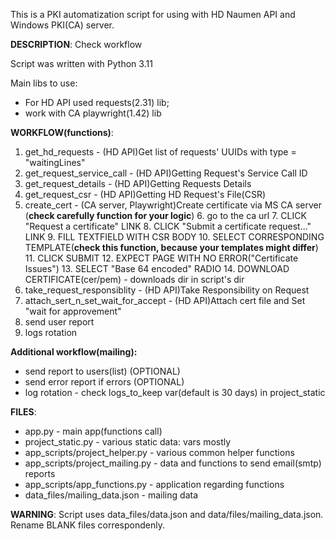 This is a PKI automatization script for using with HD Naumen API and Windows PKI(CA) server.

**DESCRIPTION**:
Check workflow

Script was written with Python 3.11

Main libs to use:
* For HD API used requests(2.31) lib; 
* work with CA playwright(1.42) lib

**WORKFLOW(functions)**:
1. get_hd_requests - (HD API)Get list of requests' UUIDs with type = "waitingLines"
2. get_request_service_call - (HD API)Getting Request's Service Call ID
3. get_request_details - (HD API)Getting Requests Details
4. get_request_csr - (HD API)Getting HD Request's File(CSR)
5. create_cert - (CA server, Playwright)Create certificate via MS CA server (**check carefully function for your logic**)
   6. go to the ca url
   7. CLICK "Request a certificate" LINK
   8. CLICK "Submit a certificate request..." LINK
   9. FILL TEXTFIELD WITH CSR BODY
   10. SELECT CORRESPONDING TEMPLATE(**check this function, because your templates might differ**)
   11. CLICK SUBMIT
   12. EXPECT PAGE WITH NO ERROR("Certificate Issues")
   13. SELECT "Base 64 encoded" RADIO
   14. DOWNLOAD CERTIFICATE(cer/pem) - downloads dir in script's dir
15. take_request_responsiblity - (HD API)Take Responsibility on Request
16. attach_sert_n_set_wait_for_accept - (HD API)Attach cert file and Set "wait for approvement"
17. send user report 
18. logs rotation

**Additional workflow(mailing):**
* send report to users(list) (OPTIONAL)
* send error report if errors (OPTIONAL)
* log rotation - check logs_to_keep var(default is 30 days) in project_static

**FILES**:
* app.py - main app(functions call)
* project_static.py - various static data: vars mostly
* app_scripts/project_helper.py - various common helper functions
* app_scripts/project_mailing.py - data and functions to send email(smtp) reports
* app_scripts/app_functions.py - application regarding functions
* data_files/mailing_data.json - mailing data

**WARNING**:
Script uses data_files/data.json and data/files/mailing_data.json. Rename BLANK files correspondenly.